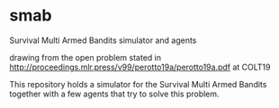 # smab
Survival Multi Armed Bandits simulator and agents

drawing from the open problem stated in
http://proceedings.mlr.press/v99/perotto19a/perotto19a.pdf at COLT19

This repository holds a simulator for the Survival Multi Armed Bandits together with a few agents that try to solve this problem.
